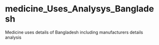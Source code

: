 # medicine_Uses_Analysys_Bangladesh
Medicine uses details of Bangladesh including manufacturers details analysis 
